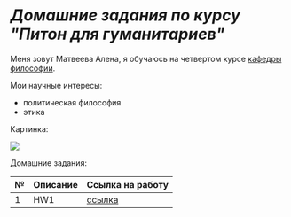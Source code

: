 # *Домашние задания по курсу "Питон для гуманитариев"*

Меня зовут Матвеева Алена, я обучаюсь на четвертом курсе [кафедры философии](https://www.hse.ru/ba/phil/). 

Мои научные интересы:

- политическая философия
- этика

Картинка:

![](https://knife.media/wp-content/uploads/дугин-3.jpg)

Домашние задания:

№|Описание|Ссылка на работу
:---|---|---
1|HW1|[ссылка](https://github.com/alyonamt/python-dh-hw/blob/master/HW1.ipynb)
